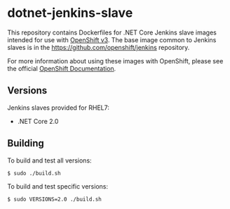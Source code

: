 # dotnet-jenkins-slave

This repository contains Dockerfiles for .NET Core Jenkins slave images intended for 
use with [OpenShift v3](https://github.com/openshift/origin). The base image common to Jenkins
slaves is in the https://github.com/openshift/jenkins repository.

For more information about using these images with OpenShift, please see the
official [OpenShift Documentation](https://docs.openshift.org/latest/using_images/other_images/jenkins.html).

## Versions

Jenkins slaves provided for RHEL7:

- .NET Core 2.0

## Building

To build and test all versions:

```
$ sudo ./build.sh
```

To build and test specific versions:

```
$ sudo VERSIONS=2.0 ./build.sh
```